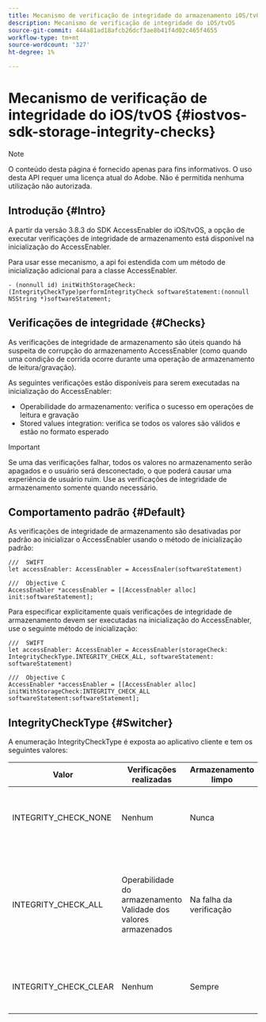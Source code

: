 ```yaml
---
title: Mecanismo de verificação de integridade do armazenamento iOS/tvOS
description: Mecanismo de verificação de integridade do iOS/tvOS
source-git-commit: 444a81ad18afcb26dcf3ae8b41f4d02c465f4655
workflow-type: tm+mt
source-wordcount: '327'
ht-degree: 1%

---
```


# Mecanismo de verificação de integridade do iOS/tvOS {#iostvos-sdk-storage-integrity-checks}

>[!NOTE]
>
>O conteúdo desta página é fornecido apenas para fins informativos. O uso desta API requer uma licença atual do Adobe. Não é permitida nenhuma utilização não autorizada.

## Introdução {#Intro}

A partir da versão 3.8.3 do SDK AccessEnabler do iOS/tvOS, a opção de executar verificações de integridade de armazenamento está disponível na inicialização do AccessEnabler.

Para usar esse mecanismo, a api foi estendida com um método de inicialização adicional para a classe AccessEnabler.

```
- (nonnull id) initWithStorageCheck:(IntegrityCheckType)performIntegrityCheck softwareStatement:(nonnull NSString *)softwareStatement;
```


## Verificações de integridade {#Checks}

As verificações de integridade de armazenamento são úteis quando há suspeita de corrupção do armazenamento AccessEnabler (como quando uma condição de corrida ocorre durante uma operação de armazenamento de leitura/gravação).

As seguintes verificações estão disponíveis para serem executadas na inicialização do AccessEnabler:
- Operabilidade do armazenamento: verifica o sucesso em operações de leitura e gravação
- Stored values integration: verifica se todos os valores são válidos e estão no formato esperado

>[!IMPORTANT]
> 
>Se uma das verificações falhar, todos os valores no armazenamento serão apagados e o usuário será desconectado, o que poderá causar uma experiência de usuário ruim. Use as verificações de integridade de armazenamento somente quando necessário.


## Comportamento padrão {#Default}

As verificações de integridade de armazenamento são desativadas por padrão ao inicializar o AccessEnabler usando o método de inicialização padrão:

```
///  SWIFT
let accessEnabler: AccessEnabler = AccessEnaler(softwareStatement)

///  Objective C
AccessEnabler *accessEnabler = [[AccessEnabler alloc] init:softwareStatement];
```

Para especificar explicitamente quais verificações de integridade de armazenamento devem ser executadas na inicialização do AccessEnabler, use o seguinte método de inicialização:

```
///  SWIFT
let accessEnabler: AccessEnabler = AccessEnabler(storageCheck: IntegrityCheckType.INTEGRITY_CHECK_ALL, softwareStatement: softwareStatement)

///  Objective C
AccessEnabler *accessEnabler = [[AccessEnabler alloc] initWithStorageCheck:INTEGRITY_CHECK_ALL softwareStatement:softwareStatement];
```


## IntegrityCheckType {#Switcher}

A enumeração IntegrityCheckType é exposta ao aplicativo cliente e tem os seguintes valores:

| Valor | Verificações realizadas | Armazenamento limpo | Descrição | Caso de uso recomendado |
|-----------------------|-----------------------------------------------------|-----------------|------------------------------------------------------------------------|--------------------------------------------------------------------------------------------------------------------------|
| INTEGRITY_CHECK_NONE | Nenhum | Nunca | Nenhuma verificação de integridade é realizada na inicialização do armazenamento | Quando os fluxos do SDK estão funcionando como esperado |
| INTEGRITY_CHECK_ALL | Operabilidade do armazenamento <br/> Validade dos valores armazenados | Na falha da verificação | Todas as verificações de integridade disponíveis são executadas na inicialização do armazenamento | Quando há suspeita de corrupção do armazenamento do SDK. <br/> Se alguma das verificações de integridade falhar, o usuário será desconectado |
| INTEGRITY_CHECK_CLEAR | Nenhum | Sempre | O armazenamento é limpo na inicialização do armazenamento | Quando os fluxos do SDK não podem ser concluídos como esperado |
